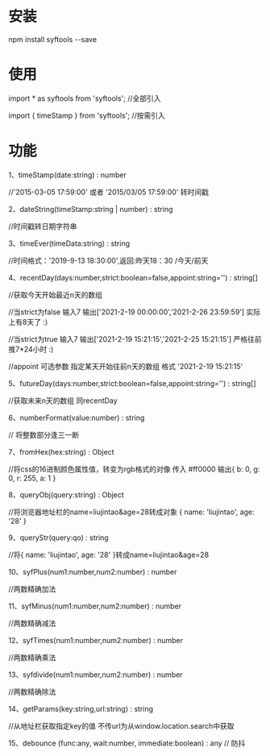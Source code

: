 # 安装
npm install syftools --save
# 使用
import * as syftools from 'syftools'; //全部引入

import { timeStamp } from 'syftools'; //按需引入
# 功能
1、timeStamp(date:string) : number

  //'2015-03-05 17:59:00' 或者 '2015/03/05 17:59:00' 转时间戳

2、dateString(timeStamp:string | number) : string

  //时间戳转日期字符串

3、timeEver(timeData:string) : string 

  //时间格式：'2019-9-13 18:30:00',返回:昨天18：30 /今天/前天

4、recentDay(days:number,strict:boolean=false,appoint:string='') : string[] 

  //获取今天开始最近n天的数组

  //当strict为false 输入7  输出['2021-2-19 00:00:00','2021-2-26 23:59:59'] 实际上有8天了 :)

  //当strict为true 输入7 输出['2021-2-19 15:21:15','2021-2-25 15:21:15'] 严格往前推7*24小时 :)
  
  //appoint 可选参数 指定某天开始往前n天的数组 格式 '2021-2-19 15:21:15'

5、futureDay(days:number,strict:boolean=false,appoint:string='') : string[]

  //获取未来n天的数组  同recentDay

6、numberFormat(value:number) : string

  // 将整数部分逢三一断

7、fromHex(hex:string) : Object

  //将css的16进制颜色属性值，转变为rgb格式的对像  传入 #ff0000  输出{ b: 0, g: 0, r: 255, a: 1 }

8、queryObj(query:string) : Object

  //将浏览器地址栏的name=liujintao&age=28转成对象  { name: 'liujintao', age: '28' }

9、queryStr(query:qo) : string

  //将{ name: 'liujintao', age: '28' }转成name=liujintao&age=28  

10、syfPlus(num1:number,num2:number) : number

  //两数精确加法

11、syfMinus(num1:number,num2:number) : number

  //两数精确减法

12、syfTimes(num1:number,num2:number) : number

  //两数精确乘法

13、syfdivide(num1:number,num2:number) : number

  //两数精确除法
  
14、getParams(key:string,url:string) : string

  //从地址栏获取指定key的值  不传url为从window.location.search中获取

15、debounce (func:any, wait:number, immediate:boolean) : any
  // 防抖